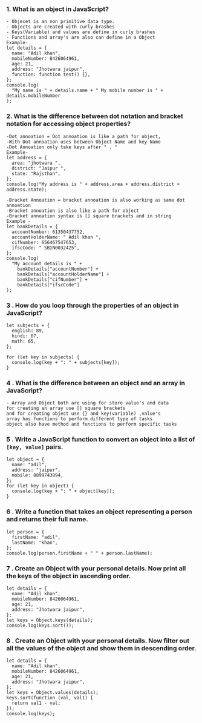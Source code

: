 ### 1. What is an object in JavaScript?

```
- Objecet is an non primitive data type.
- Objects are created with curly brashes
- Keys(Variable) and values are define in curly brashes
- Functions and array's are also can define in a Object
Example-
let details = {
  name: "Adil khan",
  mobileNumber: 8426064961,
  age: 21,
  address: "Jhotwara jaipur",
  function: function test() {},
};
console.log(
  "My name is " + details.name + " My mobile number is " + details.mobileNumber
);
```

### 2. What is the difference between dot notation and bracket notation for accessing object properties?
```
-Dot annoation = Dot annoation is like a path for object,
-With Dot annoation uses between Object Name and key Name
-Dot Annoation only take keys after " . "
Example-
let address = {
  area: "jhotwara ",
  district: "Jaipur ",
  state: "Rajsthan",
};
console.log("My address is " + address.area + address.district + address.state);

-Bracket Annoation = bracket annoation is also working as same dot annoation
-Bracket annoation is also like a path for object
-Bracket annoation syntax is [] square brackets and in string
Example -
let bankDetails = {
  accountNumber: 61350437752,
  accountHolderName: " Adil khan ",
  cifNumber: 656467547653,
  ifscCode: " SBIN0032425",
};
console.log(
  "My account details is " +
    bankDetails["accountNumber"] +
    bankDetails["accountHolderName"] +
    bankDetails["cifNumber"] +
    bankDetails["ifscCode"]
);
```

### 3 . How do you loop through the properties of an object in JavaScript?
```
let subjects = {
  english: 89,
  hindi: 67,
  math: 65,
};

for (let key in subjects) {
  console.log(key + ": " + subjects[key]);
}
```

### 4 . What is the difference between an object and an array in JavaScript?
```
- Array and Object both are using for store value's and data
for creating an array use [] square brackets
and for creating object use {} and key(variable) ,value's
array has functions to perform different type of tasks
object also have method and functions to perform specific tasks
```

### 5 . Write a JavaScript function to convert an object into a list of `[key, value]` pairs.

```
let object = {
  name: "adil",
  address: "jaipur",
  mobile: 8899743894,
};
for (let key in object) {
  console.log(key + ": " + object[key]);
}
```

### 6 . Write a function that takes an object representing a person and returns their full name.

```
let person = {
  firstName: "adil",
  lastName: "khan",
};
console.log(person.firstName + " " + person.lastName);
```

### 7 . Create an Object with your personal details. Now print all the keys of the object in ascending order.
```
let details = {
  name: "Adil khan",
  mobileNumber: 8426064961,
  age: 21,
  address: "Jhotwara jaipur",
};
let keys = Object.keys(details);
console.log(keys.sort());
```

### 8 . Create an Object with your personal details. Now filter out all the values of the object and show them in descending order.

```
let details = {
  name: "Adil khan",
  mobileNumber: 8426064961,
  age: 21,
  address: "Jhotwara jaipur",
};
let keys = Object.values(details);
keys.sort(function (val, val1) {
  return val1 - val;
});
console.log(keys);
```
